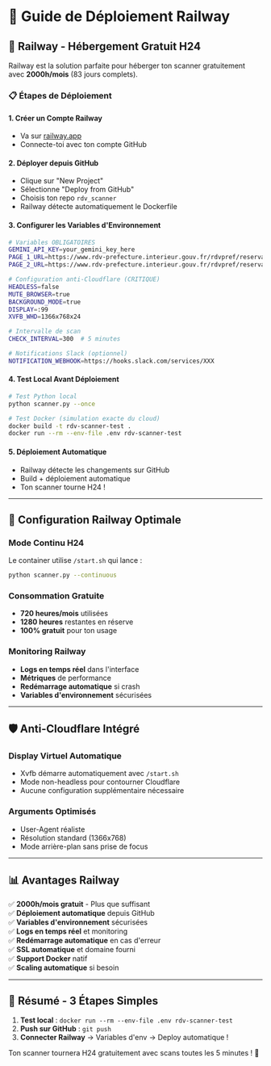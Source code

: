 # 🌟 Guide de Déploiement Railway

## 🚀 Railway - Hébergement Gratuit H24

Railway est la solution parfaite pour héberger ton scanner gratuitement avec **2000h/mois** (83 jours complets).

### 📋 **Étapes de Déploiement**

#### 1. **Créer un Compte Railway**
- Va sur [railway.app](https://railway.app)
- Connecte-toi avec ton compte GitHub

#### 2. **Déployer depuis GitHub**
- Clique sur "New Project"
- Sélectionne "Deploy from GitHub"
- Choisis ton repo `rdv_scanner`
- Railway détecte automatiquement le Dockerfile

#### 3. **Configurer les Variables d'Environnement**

```bash
# Variables OBLIGATOIRES
GEMINI_API_KEY=your_gemini_key_here
PAGE_1_URL=https://www.rdv-prefecture.interieur.gouv.fr/rdvpref/reservation/demarche/2381/cgu/
PAGE_2_URL=https://www.rdv-prefecture.interieur.gouv.fr/rdvpref/reservation/demarche/3260/cgu/

# Configuration anti-Cloudflare (CRITIQUE)
HEADLESS=false
MUTE_BROWSER=true
BACKGROUND_MODE=true
DISPLAY=:99
XVFB_WHD=1366x768x24

# Intervalle de scan
CHECK_INTERVAL=300  # 5 minutes

# Notifications Slack (optionnel)
NOTIFICATION_WEBHOOK=https://hooks.slack.com/services/XXX
```

#### 4. **Test Local Avant Déploiement**
```bash
# Test Python local
python scanner.py --once

# Test Docker (simulation exacte du cloud)
docker build -t rdv-scanner-test .
docker run --rm --env-file .env rdv-scanner-test
```

#### 5. **Déploiement Automatique**
- Railway détecte les changements sur GitHub
- Build + déploiement automatique
- Ton scanner tourne H24 !

---

## 🎯 **Configuration Railway Optimale**

### **Mode Continu H24**
Le container utilise `/start.sh` qui lance :
```bash
python scanner.py --continuous
```

### **Consommation Gratuite**
- **720 heures/mois** utilisées
- **1280 heures** restantes en réserve
- **100% gratuit** pour ton usage

### **Monitoring Railway**
- **Logs en temps réel** dans l'interface
- **Métriques** de performance
- **Redémarrage automatique** si crash
- **Variables d'environnement** sécurisées

---

## 🛡️ **Anti-Cloudflare Intégré**

### **Display Virtuel Automatique**
- Xvfb démarre automatiquement avec `/start.sh`
- Mode non-headless pour contourner Cloudflare
- Aucune configuration supplémentaire nécessaire

### **Arguments Optimisés**
- User-Agent réaliste
- Résolution standard (1366x768)
- Mode arrière-plan sans prise de focus

---

## 📊 **Avantages Railway**

✅ **2000h/mois gratuit** - Plus que suffisant  
✅ **Déploiement automatique** depuis GitHub  
✅ **Variables d'environnement** sécurisées  
✅ **Logs en temps réel** et monitoring  
✅ **Redémarrage automatique** en cas d'erreur  
✅ **SSL automatique** et domaine fourni  
✅ **Support Docker** natif  
✅ **Scaling automatique** si besoin  

---

## 🎯 **Résumé - 3 Étapes Simples**

1. **Test local** : `docker run --rm --env-file .env rdv-scanner-test`
2. **Push sur GitHub** : `git push`
3. **Connecter Railway** → Variables d'env → Deploy automatique !

Ton scanner tournera H24 gratuitement avec scans toutes les 5 minutes ! 🚀